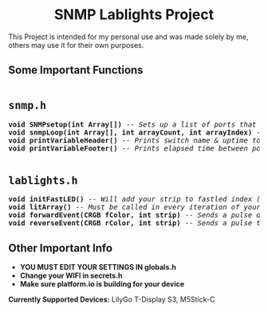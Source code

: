 <!DOCTYPE HTML>
<html>
<head>
</head>

<h1 align="center">SNMP Lablights Project</h1>
<p>This Project is intended for my personal use and was made solely by me, others may use it for their own purposes.</p>
<p></p>

<h2>Some Important Functions</h2>
<div class="box">
  <pre><h2>snmp.h</h2><b>void SNMPsetup(int Array[])</b> -- <i>Sets up a list of ports that you will be pulling data from.</i>
<b>void snmpLoop(int Array[], int arrayCount, int arrayIndex)</b> -- <i>Calculates the average difference in data since the last poll coming IN and OUT of the switch.</i>
<b>void printVariableHeader()</b> -- <i>Prints switch name & uptime to serial monitor.</i>
<b>void printVariableFooter()</b> -- <i>Prints elapsed time between polls and summary of data.</i>

<h2>lablights.h</h2><b>void initFastLED()</b> -- <i>Will add your strip to fastled index (required)</i>
<b>void litArray()</b> -- <i>Must be called in every iteration of your main loop() function (runs as a frame)</i>
<b>void forwardEvent(CRGB fColor, int strip)</b> -- <i>Sends a pulse down the strip from index 0.</i>
<b>void reverseEvent(CRGB rColor, int strip)</b> -- <i>Sends a pulse towards the beginning from the end of the strip.</i>
</pre>
</div>

<h2>Other Important Info</h2>

- <b>YOU MUST EDIT YOUR SETTINGS IN globals.h</b>
- <b>Change your WIFI in secrets.h</b>
- <b>Make sure platform.io is building for your device</b>

<p></p>
<b>Currently Supported Devices:</b> LilyGo T-Display S3, M5Stick-C
</html>
